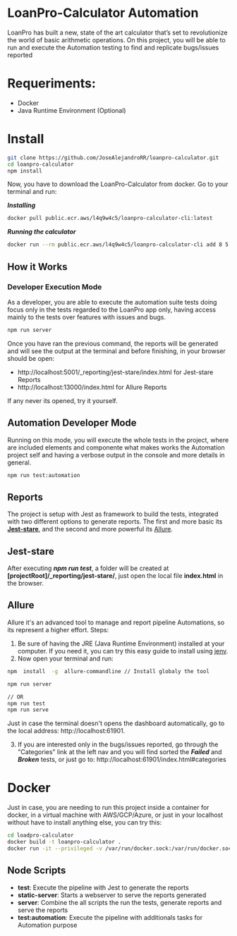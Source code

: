 # LoanPro-Calculator Automation

LoanPro has built a new, state of the art calculator that’s set to revolutionize the world of basic arithmetic operations. 
On this project, you will be able to run and execute the Automation testing to find and replicate bugs/issues reported

# Requeriments:
- Docker
- Java Runtime Environment (Optional)

# Install

```sh
git clone https://github.com/JoseAlejandroRR/loanpro-calculator.git
cd loanpro-calculator
npm install 
```
Now, you have to download the LoanPro-Calculator from docker. Go to your terminal and run:

***Installing***
```sh
docker pull public.ecr.aws/l4q9w4c5/loanpro-calculator-cli:latest
```

***Running the calculator***
```sh
docker run --rm public.ecr.aws/l4q9w4c5/loanpro-calculator-cli add 8 5
```

## How it Works

### Developer Execution Mode

As a developer, you are able to execute the automation suite tests doing focus only in the tests regarded to the LoanPro app only, having access mainly to the tests over features with issues and bugs. 
 
 ```sh
npm run server
```

Once you have ran the previous command, the reports will be generated and will see the output at the terminal and before finishing, in your browser should be open:

- http://localhost:5001/_reporting/jest-stare/index.html for Jest-stare Reports
- http://localhost:13000/index.html for Allure Reports

If any never its opened, try it yourself.

## Automation Developer Mode

Running on this mode, you will execute the whole tests in the project, where are included elements and componente what makes works the Automation project self and having a verbose output in the console and more details in general.

 ```sh
npm run test:automation 
```

## Reports

The project is setup with Jest as framework to build the tests, integrated with two different options to generate reports. The first and more basic its **[Jest-stare](https://www.npmjs.com/package/jest-stare)**, and the second and more powerful its [Allure](https://allurereport.org/).

## Jest-stare

After executing ***npm run test***, a folder will be created at **[projectRoot]/_reporting/jest-stare/**, just open the local file **index.html** in the browser.

## Allure

Allure it's an advanced tool to manage and report pipeline Automations, so its represent a higher effort. Steps:

 1. Be sure of having the JRE (Java Runtime Environment) installed at your computer. If you need it, you can try this easy guide to install using [jenv](https://www.jenv.be/).
 2. Now open your terminal and run:
  ```sh
npm  install  -g  allure-commandline // Install globaly the tool

npm run server

// OR
npm run test
npm run serve
```
Just in case the terminal doesn't opens the dashboard automatically, go to the local address: http://localhost:61901.

3. If you are interested only in the bugs/issues reported, go through the "Categories" link at the left nav and you will find sorted the ***Failed*** and ***Broken*** tests, or just go to: http://localhost:61901/index.html#categories


# Docker

Just in case, you are needing to run this project inside a container for docker, in a virtual machine with AWS/GCP/Azure, or just in your localhost without have to install anything else, you can try this:

```sh
cd loadpro-calculator 
docker build -t loanpro-calculator . 
docker run -it --privileged -v /var/run/docker.sock:/var/run/docker.sock -p 5001:5000 -p 13000:61901 loanpro-calculator
```

## Node Scripts
- **test**: Execute the pipeline with Jest to generate the reports
- **static-server**: Starts a webserver to serve the reports generated
- **server**: Combine the all scripts the run the tests, generate reports and serve the reports
- **test:automation**: Execute the pipeline with additionals tasks for Automation purpose
